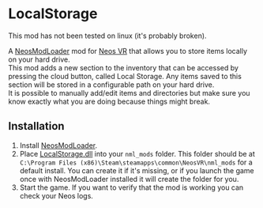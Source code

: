 # LocalStorage

This mod has not been tested on linux (it's probably broken).

A [NeosModLoader](https://github.com/zkxs/NeosModLoader) mod for [Neos VR](https://neos.com/) that allows you to store items locally on your hard drive.<br>
This mod adds a new section to the inventory that can be accessed by pressing the cloud button, called Local Storage.
Any items saved to this section will be stored in a configurable path on your hard drive.<br>
It is possible to manually add/edit items and directories but make sure you know exactly what you are doing because things might break.

## Installation
1. Install [NeosModLoader](https://github.com/zkxs/NeosModLoader).
1. Place [LocalStorage.dll](https://github.com/art0007i/LocalStorage/releases/download/1.0.0.0/LocalStorage.dll) into your `nml_mods` folder. This folder should be at `C:\Program Files (x86)\Steam\steamapps\common\NeosVR\nml_mods` for a default install. You can create it if it's missing, or if you launch the game once with NeosModLoader installed it will create the folder for you.
1. Start the game. If you want to verify that the mod is working you can check your Neos logs.
